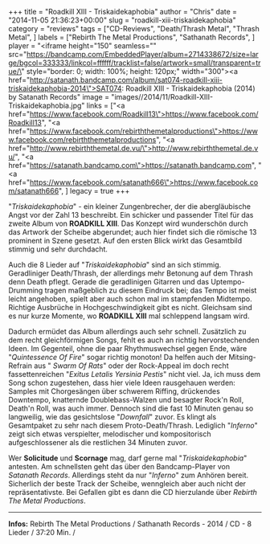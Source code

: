 +++
title = "Roadkill XIII - Triskaidekaphobia"
author = "Chris"
date = "2014-11-05 21:36:23+00:00"
slug = "roadkill-xiii-triskaidekaphobia"
category = "reviews"
tags = ["CD-Reviews", "Death/Thrash Metal", "Thrash Metal", ]
labels = ["Rebirth The Metal Productions", "Sathanath Records", ]
player = "<iframe height=\"150\" seamless=\"\" src=\"https://bandcamp.com/EmbeddedPlayer/album=2714338672/size=large/bgcol=333333/linkcol=ffffff/tracklist=false/artwork=small/transparent=true/\" style=\"border: 0; width: 100%; height: 120px;\" width=\"300\"><a href=\"http://satanath.bandcamp.com/album/sat074-roadkill-xiii-triskaidekaphobia-2014\">SAT074: Roadkill XIII ‎- Triskaidekaphobia (2014) by Satanath Records</a></iframe>"
image = "images//2014/11/Roadkill-XIII-Triskaidekaphobia.jpg"
links = ["<a href=\"https://www.facebook.com/Roadkill13\">https://www.facebook.com/Roadkill13</a>", "<a href=\"https://www.facebook.com/rebirththemetalproductions\">https://www.facebook.com/rebirththemetalproductions</a>", "<a href=\"http://www.rebirththemetal.de.vu/\">http://www.rebirththemetal.de.vu/</a>", "<a href=\"https://satanath.bandcamp.com\">https://satanath.bandcamp.com</a>", "<a href=\"https://www.facebook.com/satanath666\">https://www.facebook.com/satanath666</a>", ]
legacy = true
+++



"_Triskaidekaphobia_" - ein kleiner Zungenbrecher, der die abergläubische Angst vor der Zahl 13 beschreibt. Ein schicker und passender Titel für das zweite Album von **ROADKILL XIII**. Das Konzept wird wunderschön durch das Artwork der Scheibe abgerundet; auch hier findet sich die römische 13 prominent in Szene gesetzt. Auf den ersten Blick wirkt das Gesamtbild stimmig und sehr durchdacht.

Auch die 8 Lieder auf "_Triskaidekaphobia_" sind an sich stimmig. Geradliniger Death/Thrash, der allerdings mehr Betonung auf dem Thrash denn Death pflegt. Gerade die geradlinigen Gitarren und das Uptempo-Drumming tragen maßgeblich zu diesem Eindruck bei; das Tempo ist meist leicht angehoben, spielt aber auch schon mal im stampfenden Midtempo. Richtige Ausbrüche in Hochgeschwindigkeit gibt es nicht. Gleichsam sind es nur kurze Momente, wo **ROADKILL XIII** mal schleppend langsam wird.

Dadurch ermüdet das Album allerdings auch sehr schnell. Zusätzlich zu dem recht gleichförmigen Songs, fehlt es auch an richtig hervorstechenden Ideen. Im Gegenteil, ohne die paar Rhythmuswechsel gegen Ende, wäre "_Quintessence Of Fire_" sogar richtig monoton! Da helfen auch der Mitsing-Refrain aus " _Swarm Of Rats_" oder der Rock-Appeal im doch recht fassettenreichen "_Exitus Letalis Yersinia Pestis_" nicht viel. Ja, ich muss dem Song schon zugestehen, dass hier viele Ideen rausgehauen werden: Samples mit Chorgesängen über schwerem Riffing, drückendes Downtempo, knatternde Doublebass-Walzen und besagter Rock'n Roll, Death'n Roll, was auch immer. Dennoch sind die fast 10 Minuten genau so langweilig, wie das gesichtslose "_Downfall_" zuvor. Es klingt als Gesamtpaket zu sehr nach diesem Proto-Death/Thrash. Lediglich "_Inferno_" zeigt sich etwas verspielter, melodischer und kompositorisch aufgeschlossener als die restlichen 34 Minuten zuvor.

Wer **Solicitude** und **Scornage** mag, darf gerne mal "_Triskaidekaphobia_" antesten. Am schnellsten geht das über den Bandcamp-Player von _Satanath Records_. Allerdings steht da nur "_Inferno_" zum Anhören bereit. Sicherlich der beste Track der Scheibe, wenngleich aber auch nicht der repräsentativste. Bei Gefallen gibt es dann die CD hierzulande über _Rebirth The Metal Productions_.





---
**Infos:**
Rebirth The Metal Productions / Sathanath Records - 2014 / 
CD - 8 Lieder / 37:20 Min. / 
